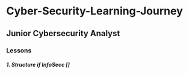 # Cyber-Security-Learning-Journey


## Junior Cybersecurity Analyst

### Lessons
    
##### 1. Structure if InfoSecc []